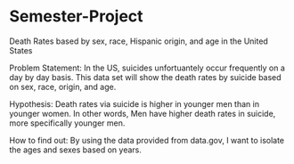 # Semester-Project
Death Rates based by sex, race, Hispanic origin, and age in the United States

Problem Statement: In the US, suicides unfortuantely occur frequently on a day by day basis. This data set will show the death rates
by suicide based on sex, race, origin, and age.

Hypothesis: Death rates via suicide is higher in younger men than in younger women. In other words, Men have higher death rates
in suicide, more specifically younger men.

How to find out: By using the data provided from data.gov, I want to isolate the ages and sexes based on years.
